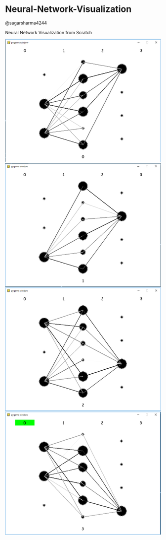 # Neural-Network-Visualization
@sagarsharma4244

Neural Network Visualization from Scratch

![alt text](https://raw.githubusercontent.com/Sagarsharma4244/Neural-Network-Visualization/master/0.PNG)
![alt text](https://raw.githubusercontent.com/Sagarsharma4244/Neural-Network-Visualization/master/1.PNG)
![alt text](https://raw.githubusercontent.com/Sagarsharma4244/Neural-Network-Visualization/master/2.PNG)
![alt text](https://raw.githubusercontent.com/Sagarsharma4244/Neural-Network-Visualization/master/3.PNG)
